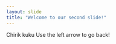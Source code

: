 ```yaml
---
layout: slide
title: "Welcome to our second slide!"
---
```

Chirik kuku
Use the left arrow to go back!
